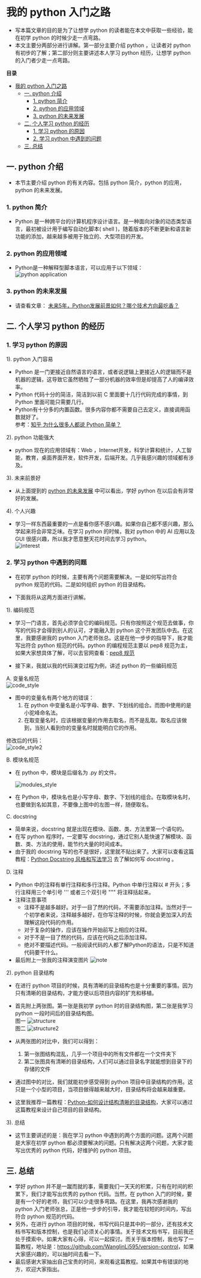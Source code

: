 <!--
 * @描述: 这是一遍关于 python 入门的教程。
 * @版本: V1_0_0
 * @作者: 2019.12.27
 * @创建时间: Do not edit
 * @最后编辑人: LiWanglin
 * @最后编辑时间: 2019.12.28
 -->

# 我的 python 入门之路

- 写本篇文章的目的是为了让想学 python 的读者能在本文中获取一些经验，能在初学 python 的时候少走一点弯路。
- 本文主要分两部分进行讲解。第一部分主要介绍 python ，让读者对 python 有初步的了解；第二部分则主要讲述本人学习 python 经历，让想学 python 的入门者少走一点弯路。

**目录**

<!-- @import "[TOC]" {cmd="toc" depthFrom=1 depthTo=6 orderedList=false} -->

<!-- code_chunk_output -->

- [我的 python 入门之路](#%e6%88%91%e7%9a%84-python-%e5%85%a5%e9%97%a8%e4%b9%8b%e8%b7%af)
  - [一. python 介绍](#%e4%b8%80-python-%e4%bb%8b%e7%bb%8d)
    - [1. python 简介](#1-python-%e7%ae%80%e4%bb%8b)
    - [2. python 的应用领域](#2-python-%e7%9a%84%e5%ba%94%e7%94%a8%e9%a2%86%e5%9f%9f)
    - [3. python 的未来发展](#3-python-%e7%9a%84%e6%9c%aa%e6%9d%a5%e5%8f%91%e5%b1%95)
  - [二. 个人学习 python 的经历](#%e4%ba%8c-%e4%b8%aa%e4%ba%ba%e5%ad%a6%e4%b9%a0-python-%e7%9a%84%e7%bb%8f%e5%8e%86)
    - [1. 学习 python 的原因](#1-%e5%ad%a6%e4%b9%a0-python-%e7%9a%84%e5%8e%9f%e5%9b%a0)
    - [2. 学习 python 中遇到的问题](#2-%e5%ad%a6%e4%b9%a0-python-%e4%b8%ad%e9%81%87%e5%88%b0%e7%9a%84%e9%97%ae%e9%a2%98)
  - [三. 总结](#%e4%b8%89-%e6%80%bb%e7%bb%93)

<!-- /code_chunk_output -->


## 一. python 介绍

- 本节主要介绍 python 的有关内容。包括 python 简介，python 的应用，python 的未来发展。

### 1. python 简介

- Python 是一种跨平台的计算机程序设计语言。是一种面向对象的动态类型语言，最初被设计用于编写自动化脚本( shell )，随着版本的不断更新和语言新功能的添加，越来越多被用于独立的、大型项目的开发。

### 2. python 的应用领域

- Python是一种解释型脚本语言，可以应用于以下领域：
![python application](https://github.com/WanglinLi595/Save_Markdown_Picture/blob/master/python%20%E5%85%A5%E9%97%A8%E4%B9%8B%E8%B7%AF/application.png?raw=true)

### 3. python 的未来发展

- 请查看文章： [未来5年，Python发展前景如何？哪个技术方向最吃香？](https://www.jb51.net/it/682443.html)

## 二. 个人学习 python 的经历

### 1. 学习 python 的原因

1). python 入门容易

- Python 是一门更接近自然语言的语言，或者说逻辑上更接近人的逻辑而不是机器的逻辑，这导致它虽然牺牲了一部分机器的效率但是却提高了人的编译效率。
- Python 代码十分的简洁，简洁到以前 C 里面要十几行代码完成的事情，到 Python 里面可能只需要几行。
- Python有十分多的内置函数。很多内容你都不需要自己去定义，直接调用函数就好了。  
参考：[知乎 为什么很多人都说 Python 简单？](https://www.zhihu.com/question/64385692)

2). python 功能强大

- python 现在的应用领域有：Web ，Internet开发，科学计算和统计，人工智能，教育，桌面界面开发，软件开发，后端开发。几乎我感兴趣的领域都有涉及。

3). 未来前景好

- 从上面提到的  [python 的未来发展](#3-python-的未来发展) 中可以看出，学好 python 在以后会有非常好的发展。

4). 个人兴趣

- 学习一样东西最重要的一点是看你感不感兴趣。如果你自己都不感兴趣，那么学起来将会非常乏味。在学习 python 的时候，我对 python 中的 AI 应用以及 GUI 很感兴趣，所以我才愿意整天花时间去学习 python。  
![interest](https://github.com/WanglinLi595/Save_Markdown_Picture/blob/master/python%20%E5%85%A5%E9%97%A8%E4%B9%8B%E8%B7%AF/interest.png?raw=true)

### 2. 学习 python 中遇到的问题

- 在初学 python 的时候，主要有两个问题需要解决。一是如何写出符合 python 规范的代码。二是如何组织 python 的目录结构。

- 下面我将从这两方面进行讲解。

1). 编码规范

- 学习一门语言，首先必须学会它的编码规范。只有你按照这个规范去做事，你写的代码才会得到别人的认可，才能融入到 python 这个开发团队中去。在这里，我要感谢我的 python 入门老师张总。这是在他一步步的指导下，我才能写出符合 python 规范的代码。python 的编程规范主要以 pep8 规范为主，如果大家想具体了解，可以去官网查看：[pep8 规范](https://legacy.python.org/dev/peps/pep-0008/)

- 接下来，我就以我的代码演变过程为例，讲述 python 的一些编码规范

A. 变量名规范  
![code_style](https://github.com/WanglinLi595/Save_Markdown_Picture/blob/master/python%20%E5%85%A5%E9%97%A8%E4%B9%8B%E8%B7%AF/code_style.png?raw=true)  

- 图中的变量名有两个地方的错误：
  1. 在 python 中变量名是小写字母、数字、下划线的组合。而图中使用的是小驼峰命名法。
  2. 在取变量名时，应该根据变量的作用去取名，而不是乱取。取名应该做到，当别人看到你的变量名时就能明白它的作用。
  
修改后的代码：  
![code_style2](https://github.com/WanglinLi595/Save_Markdown_Picture/blob/master/python%20%E5%85%A5%E9%97%A8%E4%B9%8B%E8%B7%AF/code_style2.png?raw=true)

B. 模块名规范

- 在 python 中，模块是后缀名为 .py 的文件。  
  
    ![modules_style](https://raw.githubusercontent.com/WanglinLi595/Save_Markdown_Picture/master/python%20%E5%85%A5%E9%97%A8%E4%B9%8B%E8%B7%AF/modules_styles.png)

- 在 Python 中，模块名也是小写字母、数字、下划线的组合。在取模块名时，也要做到名如其意，不要像上图中的左图一样，随便取名。

C. docstring  

- 简单来说，docstring 就是出现在模块、函数、类、方法里第一个语句的。
- 在写 python 程序时，一定要写 docstring，通过它别人能快速了解模块、函数、类、方法的使用，能节约大量的时间成本。
- 由于我的 docstring 写的也不是很好，这里就不贴出来了。大家可以查看这篇教程：[Python Docstring 风格和写法学习](https://www.cnblogs.com/ryuasuka/p/11085387.html) 去了解如何写 docstring 。

D. 注释

- Python 中的注释有单行注释和多行注释。Python 中单行注释以 # 开头；多行注释用三个单引号 ''' 或者三个双引号 """ 将注释括起来。
- 注释注意事项
  - 注释不是越多越好。对于一目了然的代码，不需要添加注释。当然对于一个初学者来说，注释越多越好，在你写注释的时候，你就会更加深入的去理解这段代码的作用。
  - 对于复杂的操作，应该在操作开始前写上相应的注释。
  - 对于不是一目了然的代码，应该在代码之后添加注释。
  - 绝对不要描述代码。一般阅读代码的人都了解Python的语法，只是不知道代码要干什么。
- 最后附上一张我的注释演变图片
![note](https://raw.githubusercontent.com/WanglinLi595/Save_Markdown_Picture/master/python%20%E5%85%A5%E9%97%A8%E4%B9%8B%E8%B7%AF/note.png)

2). python 目录结构

- 在进行 python 项目的时候，具有清晰的目录结构也是十分重要的事情。因为只有清晰的目录结构，才能方便以后项目内容的扩充和移植。
- 首先附上两张图。第一张是我初学 python 时的目录结构图，第二张是我学习 python 一段时间后的目录结构图。  
图一
![structure](https://raw.githubusercontent.com/WanglinLi595/Save_Markdown_Picture/master/python%20%E5%85%A5%E9%97%A8%E4%B9%8B%E8%B7%AF/strcuture.png)  
图二
![structure2](https://raw.githubusercontent.com/WanglinLi595/Save_Markdown_Picture/master/python%20%E5%85%A5%E9%97%A8%E4%B9%8B%E8%B7%AF/structure2.png)  
- 从两张图的对比中，我们可以得到：
  1. 第一张图结构混乱，几乎一个项目中的所有文件都在一个文件夹下
  2. 第二张图具有清晰的目录结构，人们可以通过目录名字就能想到目录下的存储的文件

- 通过图中的对比，我们就能初步感受得到 python 项目中目录结构的作用。这只是一个小型的项目，当项目做得越来越大时，目录结构将会越来越重要。
- 这里我推荐一篇教程：[Python-如何设计结构清晰的目录结构](https://blog.csdn.net/CoderPai/article/details/80364309)，大家可以通过这篇教程来设计自己项目的目录结构。

3). 总结

- 这节主要讲述的是：我在学习 python 中遇到的两个方面的问题。这两个问题是大家在初学 python 都必须要解决的问题。只有解决这两个问题，大家才能写出优秀的 python 代码，好维护的 python 项目。

## 三. 总结

- 学好 python 并不是一蹴而就的事，需要我们一天天的积累，只有在时间的积累下，我们才能写出优秀的 python 代码。当然，在 python 入门的时候，要是有一个好的老师，我们可以少走很多弯路。在这里，我再次感谢我的 python 入门老师张总，正是他一步步的引导，我才能在较短的时间内，写出符合 python 规范的代码。
- 另外，在进行 python 项目的时候，书写代码只是其中的一部分，还有技术文档书写和版本控制，也是我们必须关心的事情。关于技术文档书写，目前我还处于摸索中。如果大家有心得，可以一起探讨。而关于版本控制，我也写了一篇教程，地址是：<https://github.com/WanglinLi595/version-control>，如果大家感兴趣的，可以抽时间去看一下。
- 最后感谢大家抽出自己宝贵的时间，来观看这篇教程。如果其中有错误的地方，欢迎大家指出。
